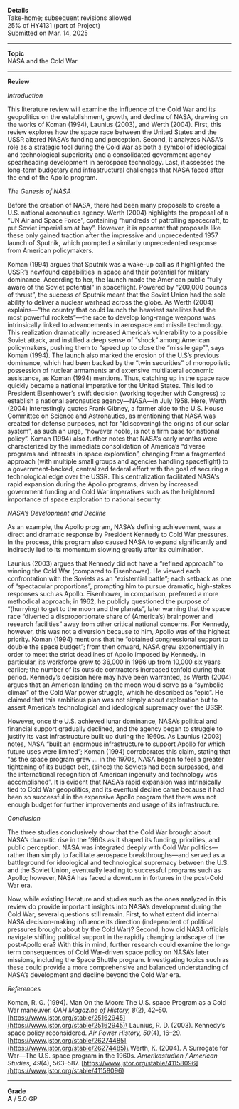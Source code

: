**Details**\
Take-home; subsequent revisions allowed\
25% of HY4131 (part of Project)\
Submitted on Mar. 14, 2025

****

**Topic**\
NASA and the Cold War

****

**Review**

*Introduction*

This literature review will examine the influence of the Cold War and its geopolitics on the establishment, growth, and decline of NASA, drawing on the works of Koman (1994), Launius (2003), and Werth (2004). First, this review explores how the space race between the United States and the USSR altered NASA’s funding and perception. Second, it analyzes NASA’s role as a strategic tool during the Cold War as both a symbol of ideological and technological superiority and a consolidated government agency spearheading development in aerospace technology. Last, it assesses the long-term budgetary and infrastructural challenges that NASA faced after the end of the Apollo program.

*The Genesis of NASA*

Before the creation of NASA, there had been many proposals to create a U.S. national aeronautics agency. Werth (2004) highlights the proposal of a “UN Air and Space Force”, containing “hundreds of patrolling spacecraft, to put Soviet imperialism at bay”. However, it is apparent that proposals like these only gained traction after the impressive and unprecedented 1957 launch of Sputnik, which prompted a similarly unprecedented response from American policymakers.

Koman (1994) argues that Sputnik was a wake-up call as it highlighted the USSR’s newfound capabilities in space and their potential for military dominance. According to her, the launch made the American public “fully aware of the Soviet potential” in spaceflight. Powered by “200,000 pounds of thrust”, the success of Sputnik meant that the Soviet Union had the sole ability to deliver a nuclear warhead across the globe. As Werth (2004) explains—“the country that could launch the heaviest satellites had the most powerful rockets”—the race to develop long-range weapons was intrinsically linked to advancements in aerospace and missile technology. This realization dramatically increased America’s vulnerability to a possible Soviet attack, and instilled a deep sense of “shock” among American policymakers, pushing them to “speed up to close the “missile gap””, says Koman (1994). The launch also marked the erosion of the U.S’s previous dominance, which had been backed by the “twin securities” of monopolistic possession of nuclear armaments and extensive multilateral economic assistance, as Koman (1994) mentions. Thus, catching up in the space race quickly became a national imperative for the United States. This led to President Eisenhower’s swift decision (working together with Congress) to establish a national aeronautics agency—NASA—in July 1958. Here, Werth (2004) interestingly quotes Frank Gibney, a former aide to the U.S. House Committee on Science and Astronautics, as mentioning that NASA was created for defense purposes, not for “(discovering) the origins of our solar system”, as such an urge, “however noble, is not a firm base for national policy”. Koman (1994) also further notes that NASA’s early months were characterized by the immediate consolidation of America’s “diverse programs and interests in space exploration”, changing from a fragmented approach (with multiple small groups and agencies handling spaceflight) to a government-backed, centralized federal effort with the goal of securing a technological edge over the USSR. This centralization facilitated NASA's rapid expansion during the Apollo programs, driven by increased government funding and Cold War imperatives such as the heightened importance of space exploration to national security.

*NASA’s Development and Decline*

As an example, the Apollo program, NASA’s defining achievement, was a direct and dramatic response by President Kennedy to Cold War pressures. In the process, this program also caused NASA to expand significantly and indirectly led to its momentum slowing greatly after its culmination.

Launius (2003) argues that Kennedy did not have a “refined approach” to winning the Cold War (compared to Eisenhower). He viewed each confrontation with the Soviets as an “existential battle”; each setback as one of “spectacular proportions”, prompting him to pursue dramatic, high-stakes responses such as Apollo. Eisenhower, in comparison, preferred a more methodical approach; in 1962, he publicly questioned the purpose of “(hurrying) to get to the moon and the planets”, later warning that the space race “diverted a disproportionate share of (America’s) brainpower and research facilities” away from other critical national concerns. For Kennedy, however, this was not a diversion because to him, Apollo was of the highest priority. Koman (1994) mentions that he “obtained congressional support to double the space budget”; from then onward, NASA grew exponentially in order to meet the strict deadlines of Apollo imposed by Kennedy. In particular, its workforce grew to 36,000 in 1966 up from 10,000 six years earlier; the number of its outside contractors increased tenfold during that period. Kennedy’s decision here may have been warranted, as Werth (2004) argues that an American landing on the moon would serve as a “symbolic climax” of the Cold War power struggle, which he described as “epic”. He claimed that this ambitious plan was not simply about exploration but to assert America’s technological and ideological supremacy over the USSR.

However, once the U.S. achieved lunar dominance, NASA’s political and financial support gradually declined, and the agency began to struggle to justify its vast infrastructure built up during the 1960s. As Launius (2003) notes, NASA “built an enormous infrastructure to support Apollo for which future uses were limited”; Koman (1994) corroborates this claim, stating that “as the space program grew … in the 1970s, NASA began to feel a greater tightening of its budget belt, (since) the Soviets had been surpassed, and the international recognition of American ingenuity and technology was accomplished”. It is evident that NASA’s rapid expansion was intrinsically tied to Cold War geopolitics, and its eventual decline came because it had been so successful in the expensive Apollo program that there was not enough budget for further improvements and usage of its infrastructure.

*Conclusion*

The three studies conclusively show that the Cold War brought about NASA’s dramatic rise in the 1960s as it shaped its funding, priorities, and public perception. NASA was integrated deeply with Cold War politics—rather than simply to facilitate aerospace breakthroughs—and served as a battleground for ideological and technological supremacy between the U.S. and the Soviet Union, eventually leading to successful programs such as Apollo; however, NASA has faced a downturn in fortunes in the post-Cold War era.

Now, while existing literature and studies such as the ones analyzed in this review do provide important insights into NASA’s development during the Cold War, several questions still remain. First, to what extent did internal NASA decision-making influence its direction (independent of political pressures brought about by the Cold War)? Second, how did NASA officials navigate shifting political support in the rapidly changing landscape of the post-Apollo era? With this in mind, further research could examine the long-term consequences of Cold War-driven space policy on NASA’s later missions, including the Space Shuttle program. Investigating topics such as these could provide a more comprehensive and balanced understanding of NASA’s development and decline beyond the Cold War era.

*References*

Koman, R. G. (1994). Man On the Moon: The U.S. space Program as a Cold War maneuver. *OAH Magazine of History, 8*(2), 42–50. [https://www.jstor.org/stable/25162945](https://www.jstor.org/stable/25162945)\
Launius, R. D. (2003). Kennedy’s space policy reconsidered. *Air Power History, 50*(4), 16–29. [https://www.jstor.org/stable/26274485](https://www.jstor.org/stable/26274485)\
Werth, K. (2004). A Surrogate for War—The U.S. space program in the 1960s. *Amerikastudien / American Studies, 49*(4), 563–587. [https://www.jstor.org/stable/41158096](https://www.jstor.org/stable/41158096)

****

**Grade**\
**A** / 5.0 GP
